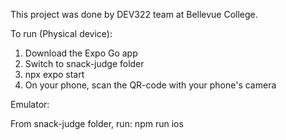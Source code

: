 This project was done by DEV322 team at Bellevue College.

To run (Physical device):

1. Download the Expo Go app
2. Switch to snack-judge folder
3. npx expo start
4. On your phone, scan the QR-code with your phone's camera

Emulator:

From snack-judge folder, run:
npm run ios  